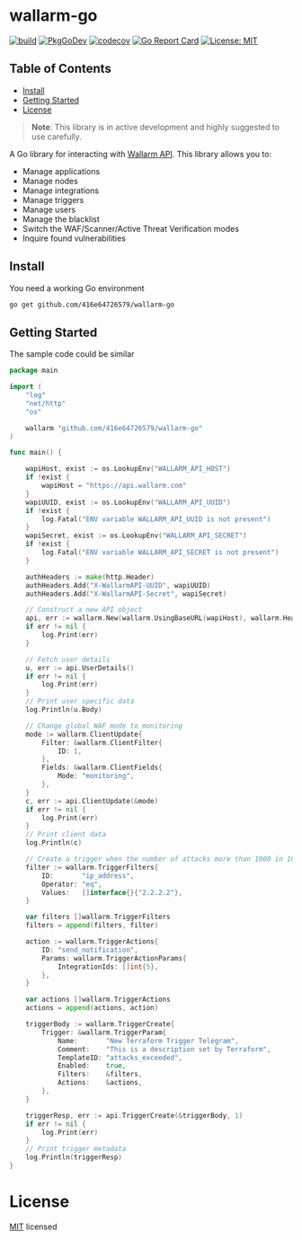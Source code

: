 # wallarm-go

[![build](https://github.com/416e64726579/wallarm-go/workflows/Go/badge.svg)](https://github.com/416e64726579/wallarm-go/actions?query=workflow%3AGo)
[![PkgGoDev](https://pkg.go.dev/badge/github.com/416e64726579/wallarm-go)](https://pkg.go.dev/github.com/416e64726579/wallarm-go)
[![codecov](https://codecov.io/gh/416e64726579/wallarm-go/branch/master/graph/badge.svg)](https://codecov.io/gh/416e64726579/wallarm-go)
[![Go Report Card](https://goreportcard.com/badge/github.com/416e64726579/wallarm-go?style=flat-square)](https://goreportcard.com/report/github.com/416e64726579/wallarm-go)
[![License: MIT](https://img.shields.io/badge/License-MIT-yellow.svg)](https://github.com/416e64726579/wallarm-go/blob/master/LICENSE)

## Table of Contents
- [Install](#install)
- [Getting Started](#getting-started)
- [License](#license)

> **Note**: This library is in active development and highly suggested to use carefully.

A Go library for interacting with
[Wallarm API](https://apiconsole.eu1.wallarm.com). This library allows you to:

* Manage applications
* Manage nodes
* Manage integrations
* Manage triggers
* Manage users
* Manage the blacklist
* Switch the WAF/Scanner/Active Threat Verification modes
* Inquire found vulnerabilities

## Install

You need a working Go environment

```sh
go get github.com/416e64726579/wallarm-go
```

## Getting Started

The sample code could be similar 

```go
package main

import (
	"log"
	"net/http"
	"os"

	wallarm "github.com/416e64726579/wallarm-go"
)

func main() {

	wapiHost, exist := os.LookupEnv("WALLARM_API_HOST")
	if !exist {
		wapiHost = "https://api.wallarm.com"
	}
	wapiUUID, exist := os.LookupEnv("WALLARM_API_UUID")
	if !exist {
		log.Fatal("ENV variable WALLARM_API_UUID is not present")
	}
	wapiSecret, exist := os.LookupEnv("WALLARM_API_SECRET")
	if !exist {
		log.Fatal("ENV variable WALLARM_API_SECRET is not present")
	}

	authHeaders := make(http.Header)
	authHeaders.Add("X-WallarmAPI-UUID", wapiUUID)
	authHeaders.Add("X-WallarmAPI-Secret", wapiSecret)

	// Construct a new API object
	api, err := wallarm.New(wallarm.UsingBaseURL(wapiHost), wallarm.Headers(authHeaders))
	if err != nil {
		log.Print(err)
	}

	// Fetch user details
	u, err := api.UserDetails()
	if err != nil {
		log.Print(err)
	}
	// Print user specific data
	log.Println(u.Body)

	// Change global WAF mode to monitoring
	mode := wallarm.ClientUpdate{
		Filter: &wallarm.ClientFilter{
			ID: 1,
		},
		Fields: &wallarm.ClientFields{
			Mode: "monitoring",
		},
	}
	c, err := api.ClientUpdate(&mode)
	if err != nil {
		log.Print(err)
	}
	// Print client data
	log.Println(c)

	// Create a trigger when the number of attacks more than 1000 in 10 minutes
	filter := wallarm.TriggerFilters{
		ID:       "ip_address",
		Operator: "eq",
		Values:   []interface{}{"2.2.2.2"},
	}

	var filters []wallarm.TriggerFilters
	filters = append(filters, filter)

	action := wallarm.TriggerActions{
		ID: "send_notification",
		Params: wallarm.TriggerActionParams{
			IntegrationIds: []int{5},
		},
	}

	var actions []wallarm.TriggerActions
	actions = append(actions, action)

	triggerBody := wallarm.TriggerCreate{
		Trigger: &wallarm.TriggerParam{
			Name:       "New Terraform Trigger Telegram",
			Comment:    "This is a description set by Terraform",
			TemplateID: "attacks_exceeded",
			Enabled:    true,
			Filters:    &filters,
			Actions:    &actions,
		},
	}

	triggerResp, err := api.TriggerCreate(&triggerBody, 1)
	if err != nil {
		log.Print(err)
	}
	// Print trigger metadata
	log.Println(triggerResp)
}
```

# License

[MIT](LICENSE) licensed
